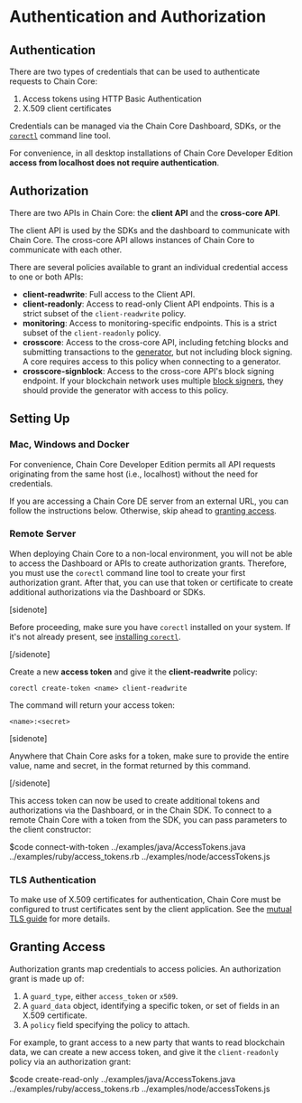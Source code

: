 <!---
An overview of the types of credentials/policies that can be used to authenticate requests and authorize access.
-->

# Authentication and Authorization

## Authentication

There are two types of credentials that can be used to authenticate requests
to Chain Core:

1. Access tokens using HTTP Basic Authentication
2. X.509 client certificates

Credentials can be managed via the Chain Core Dashboard, SDKs, or the [`corectl`](../reference/corectl) command line tool.

For convenience, in all desktop installations of Chain Core Developer Edition **access from localhost does not require authentication**.

## Authorization

There are two APIs in Chain Core: the **client API** and the **cross-core API**.

The client API is used by the SDKs and the dashboard to communicate with Chain
Core. The cross-core API allows instances of Chain Core to communicate with each other.

There are several policies available to grant an individual credential
access to one or both APIs:

* **client-readwrite**: Full access to the Client API.
* **client-readonly**: Access to read-only Client API endpoints. This is a strict
subset of the `client-readwrite` policy.
* **monitoring**: Access to monitoring-specific endpoints. This is a strict
subset of the `client-readonly` policy.
* **crosscore**: Access to the cross-core API, including fetching blocks and submitting transactions to the [generator](blockchain-operators.md), but not including block signing. A core requires access to this policy when connecting to a generator.
* **crosscore-signblock**: Access to the cross-core API's block signing endpoint. If your blockchain network uses multiple [block signers](blockchain-operators.md), they should provide the generator with access to this policy.

## Setting Up

### Mac, Windows and Docker

For convenience, Chain Core Developer Edition permits all API requests
originating from the same host (i.e., localhost) without the need
for credentials.

If you are accessing a Chain Core DE server from an external URL, you can
follow the instructions below. Otherwise, skip ahead to
[granting access](#granting-access).

### Remote Server

When deploying Chain Core to a non-local environment, you will not be able to
access the Dashboard or APIs to create authorization grants. Therefore, you
must use the `corectl` command line tool to create your first authorization
grant. After that, you can use that token or certificate to create additional
authorizations via the Dashboard or SDKs.

[sidenote]

Before proceeding, make sure you have `corectl` installed on your system. If
it's not already present, see
[installing `corectl`](../reference/corectl#installation).

[/sidenote]

Create a new **access token** and give it the **client-readwrite** policy:

```
corectl create-token <name> client-readwrite
```

The command will return your access token:

```
<name>:<secret>
```

[sidenote]

Anywhere that Chain Core asks for a token, make sure to provide the entire
value, name and secret, in the format returned by this command.

[/sidenote]

This access token can now be used to create additional tokens and authorizations
via the Dashboard, or in the Chain SDK. To connect to a remote Chain Core
with a token from the SDK, you can pass parameters to the client constructor:

$code connect-with-token ../examples/java/AccessTokens.java ../examples/ruby/access_tokens.rb ../examples/node/accessTokens.js

### TLS Authentication

To make use of X.509 certificates for authentication, Chain Core must be
configured to trust certificates sent by the client application. See the
[mutual TLS guide](mutual-tls-auth.md) for more details.

## Granting Access

Authorization grants map credentials to access policies. An authorization grant
is made up of:

1. A `guard_type`, either `access_token` or `x509`.
2. A `guard_data` object, identifying a specific token, or set of fields in an
X.509 certificate.
3. A `policy` field specifying the policy to attach.

For example, to grant access to a new party that wants to read blockchain data,
we can create a new access token, and give it the `client-readonly` policy
via an authorization grant:

$code create-read-only ../examples/java/AccessTokens.java ../examples/ruby/access_tokens.rb ../examples/node/accessTokens.js
